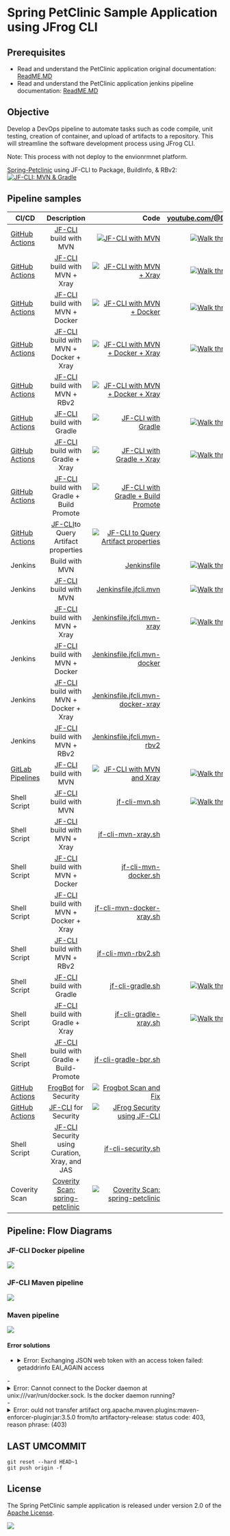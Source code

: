 # Spring PetClinic Sample Application using JFrog CLI

## Prerequisites
- Read and understand the PetClinic application original documentation: [ReadME.MD](readme-original.md)
- Read and understand the PetClinic application jenkins pipeline documentation: [ReadME.MD](readme.md)

## Objective
Develop a DevOps pipeline to automate tasks such as code compile, unit testing, creation of container, and upload of artifacts to a repository. This will streamline the software development process using JFrog CLI.

Note: This process with not deploy to the envionrmnet platform. 

[Spring-Petclinic](https://github.com/krishnamanchikalapudi/spring-petclinic) using JF-CLI to Package, BuildInfo, & RBv2: [![JF-CLI: MVN & Gradle](https://github.com/krishnamanchikalapudi/spring-petclinic/actions/workflows/jfcli-java.yml/badge.svg)](https://github.com/krishnamanchikalapudi/spring-petclinic/actions/workflows/jfcli-java.yml)

## Pipeline samples
| CI/CD | Description | Code | [youtube.com/@DayOneDev](https://youtube.com/@DayOneDev) |
| ------------- |:-------------:| -------------:| -------------:|
| [GitHub Actions](https://github.com/krishnamanchikalapudi/spring-petclinic/actions/workflows/jfcli-mvn.yml) | [JF-CLI](https://jfrog.com/getcli/) build with MVN | [![JF-CLI with MVN](https://github.com/krishnamanchikalapudi/spring-petclinic/actions/workflows/jfcli-mvn.yml/badge.svg)](https://github.com/krishnamanchikalapudi/spring-petclinic/actions/workflows/jfcli-mvn.yml) | [![Walk through demo](https://img.youtube.com/vi/xce4lr8C_Hw/0.jpg)](https://www.youtube.com/watch?v=xce4lr8C_Hw) | 
| [GitHub Actions](https://github.com/krishnamanchikalapudi/spring-petclinic/actions/workflows/jfcli-mvn-xray.yml) | [JF-CLI](https://jfrog.com/getcli/) build with MVN + Xray | [![JF-CLI with MVN + Xray](https://github.com/krishnamanchikalapudi/spring-petclinic/actions/workflows/jfcli-mvn-xray.yml/badge.svg)](https://github.com/krishnamanchikalapudi/spring-petclinic/actions/workflows/jfcli-mvn-xray.yml) | [![Walk through demo](https://img.youtube.com/vi/K80gFYAlgAY/0.jpg)](https://www.youtube.com/watch?v=K80gFYAlgAY) | 
| [GitHub Actions](https://github.com/krishnamanchikalapudi/spring-petclinic/actions/workflows/jfcli-mvn-docker.yml) | [JF-CLI](https://jfrog.com/getcli/) build with MVN + Docker | [![JF-CLI with MVN + Docker](https://github.com/krishnamanchikalapudi/spring-petclinic/actions/workflows/jfcli-mvn-docker.yml/badge.svg)](https://github.com/krishnamanchikalapudi/spring-petclinic/actions/workflows/jfcli-mvn-docker.yml) | [![Walk through demo](https://img.youtube.com/vi/K607IBugGc4/0.jpg)](https://www.youtube.com/watch?v=K607IBugGc4) | 
| [GitHub Actions](https://github.com/krishnamanchikalapudi/spring-petclinic/actions/workflows/jfcli-mvn-docker-xray.yml) | [JF-CLI](https://jfrog.com/getcli/) build with MVN + Docker + Xray | [![JF-CLI with MVN + Docker + Xray](https://github.com/krishnamanchikalapudi/spring-petclinic/actions/workflows/jfcli-mvn-docker-xray.yml/badge.svg)](https://github.com/krishnamanchikalapudi/spring-petclinic/actions/workflows/jfcli-mvn-docker-xray.yml) | [![Walk through demo](https://img.youtube.com/vi/7Pw4uMbjCMo/0.jpg)](https://www.youtube.com/watch?v=7Pw4uMbjCMo) | 
| [GitHub Actions](https://github.com/krishnamanchikalapudi/spring-petclinic/actions/workflows/jfcli-mvn-rbv2.yml) | [JF-CLI](https://jfrog.com/getcli/) build with MVN + RBv2 | [![JF-CLI with MVN + Docker + Xray](https://github.com/krishnamanchikalapudi/spring-petclinic/actions/workflows/jfcli-mvn-rbv2.yml/badge.svg)](https://github.com/krishnamanchikalapudi/spring-petclinic/actions/workflows/jfcli-mvn-rbv2.yml) | Not Yet | 
| [GitHub Actions](https://github.com/krishnamanchikalapudi/spring-petclinic/actions/workflows/jfcli-gradle.yml) | [JF-CLI](https://jfrog.com/getcli/) build with Gradle | [![JF-CLI with Gradle](https://github.com/krishnamanchikalapudi/spring-petclinic/actions/workflows/jfcli-gradle.yml/badge.svg)](https://github.com/krishnamanchikalapudi/spring-petclinic/actions/workflows/jfcli-gradle.yml) | [![Walk through demo](https://img.youtube.com/vi/qcz-pw4PE-o/0.jpg)](https://www.youtube.com/watch?v=qcz-pw4PE-o) | 
| [GitHub Actions](https://github.com/krishnamanchikalapudi/spring-petclinic/actions/workflows/jfcli-gradle-xray.yml) | [JF-CLI](https://jfrog.com/getcli/) build with Gradle + Xray | [![JF-CLI with Gradle + Xray](https://github.com/krishnamanchikalapudi/spring-petclinic/actions/workflows/jfcli-gradle-xray.yml/badge.svg)](https://github.com/krishnamanchikalapudi/spring-petclinic/actions/workflows/jfcli-gradle-xray.yml) | [![Walk through demo](https://img.youtube.com/vi/pgMnLHk-DB4/0.jpg)](https://www.youtube.com/watch?v=pgMnLHk-DB4) | 
| [GitHub Actions](https://github.com/krishnamanchikalapudi/spring-petclinic/actions/workflows/jfcli-gradle-bpr.yml) | [JF-CLI](https://jfrog.com/getcli/) build with Gradle + Build Promote | [![JF-CLI with Gradle + Build Promote](https://github.com/krishnamanchikalapudi/spring-petclinic/actions/workflows/jfcli-gradle-bpr.yml/badge.svg)](https://github.com/krishnamanchikalapudi/spring-petclinic/actions/workflows/jfcli-gradle-bpr.yml) | Not Yet | 
| [GitHub Actions](https://github.com/krishnamanchikalapudi/spring-petclinic/actions/workflows/jfcli-query-artifacts.yml) | [JF-CLI](https://jfrog.com/getcli/)to Query Artifact properties | [![JF-CLI to Query Artifact properties](https://github.com/krishnamanchikalapudi/spring-petclinic/actions/workflows/jfcli-query-artifacts.yml/badge.svg)](https://github.com/krishnamanchikalapudi/spring-petclinic/actions/workflows/jfcli-query-artifacts.yml) |  | 
| Jenkins | Build with MVN | [Jenkinsfile](./scripts-jenkins/Jenkinsfile) | [![Walk through demo](https://img.youtube.com/vi/zgiaPIp-ZZA/0.jpg)](https://www.youtube.com/watch?v=zgiaPIp-ZZA) | 
| Jenkins | [JF-CLI](https://jfrog.com/getcli/) build with MVN | [Jenkinsfile.jfcli.mvn](./scripts-jenkins/Jenkinsfile.jfcli.mvn) | [![Walk through demo](https://img.youtube.com/vi/F-6B7mgIqqI/0.jpg)](https://www.youtube.com/watch?v=F-6B7mgIqqI) | 
| Jenkins | [JF-CLI](https://jfrog.com/getcli/) build with MVN + Xray | [Jenkinsfile.jfcli.mvn-xray](./scripts-jenkins/Jenkinsfile.jfcli.mvn-xray) | [![Walk through demo](https://img.youtube.com/vi/76E1jQQOxIg/0.jpg)](https://www.youtube.com/watch?v=76E1jQQOxIg) |
| Jenkins | [JF-CLI](https://jfrog.com/getcli/) build with MVN + Docker | [Jenkinsfile.jfcli.mvn-docker](./scripts-jenkins/Jenkinsfile.jfcli.mvn-docker) | Not Yet | 
| Jenkins | [JF-CLI](https://jfrog.com/getcli/) build with MVN + Docker + Xray | [Jenkinsfile.jfcli.mvn-docker-xray](./scripts-jenkins/Jenkinsfile.jfcli.mvn-docker-xray) | Not Yet | 
| Jenkins | [JF-CLI](https://jfrog.com/getcli/) build with MVN + RBv2 | [Jenkinsfile.jfcli.mvn-rbv2](./scripts-jenkins/Jenkinsfile.jfcli.mvn-rbv2) | Not Yet | 
| [GitLab Pipelines](https://gitlab.com/krishnamanchikalapudi/spring-petclinic/-/pipelines) | [JF-CLI](https://jfrog.com/getcli/) build with MVN | [![JF-CLI with MVN and Xray](https://gitlab.com/krishnamanchikalapudi/spring-petclinic/badges/main/pipeline.svg)](https://gitlab.com/krishnamanchikalapudi/spring-petclinic/-/blob/main/.gitlab-ci.yml) | [![Walk through demo](https://img.youtube.com/vi/pDIW8rHZGEA/0.jpg)](https://www.youtube.com/watch?v=pDIW8rHZGEA) | 
| Shell Script | [JF-CLI](https://jfrog.com/getcli/) build with MVN | [jf-cli-mvn.sh](./scripts-sh/jf-cli-mvn.sh) | [![Walk through demo](https://img.youtube.com/vi/NhOPPVn3b6M/0.jpg)](https://www.youtube.com/watch?v=NhOPPVn3b6M) | 
| Shell Script | [JF-CLI](https://jfrog.com/getcli/) build with MVN + Xray | [jf-cli-mvn-xray.sh](./scripts-sh/jf-cli-mvn-xray.sh) | Not Yet | 
| Shell Script | [JF-CLI](https://jfrog.com/getcli/) build with MVN + Docker| [jf-cli-mvn-docker.sh](./scripts-sh/jf-cli-mvn-docker.sh) | Not Yet |
| Shell Script | [JF-CLI](https://jfrog.com/getcli/) build with MVN + Docker + Xray| [jf-cli-mvn-docker-xray.sh](./scripts-sh/jf-cli-mvn-docker-xray.sh) | Not Yet | 
| Shell Script | [JF-CLI](https://jfrog.com/getcli/) build with MVN + RBv2| [jf-cli-mvn-rbv2.sh](./scripts-sh/jf-cli-mvn-rbv2.sh) | Not Yet | 
| Shell Script | [JF-CLI](https://jfrog.com/getcli/) build with Gradle | [jf-cli-gradle.sh](./scripts-sh/jf-cli-gradle.sh) | [![Walk through demo](https://img.youtube.com/vi/ATeok1eqM0o/0.jpg)](https://www.youtube.com/watch?v=ATeok1eqM0o) | 
| Shell Script | [JF-CLI](https://jfrog.com/getcli/) build with Gradle + Xray | [jf-cli-gradle-xray.sh](./scripts-sh/jf-cli-gradle-xray.sh) | [![Walk through demo](https://img.youtube.com/vi/BNC-5JWP4dI/0.jpg)](https://www.youtube.com/watch?v=BNC-5JWP4dI) | 
| Shell Script | [JF-CLI](https://jfrog.com/getcli/) build with Gradle + Build-Promote | [jf-cli-gradle-bpr.sh](./scripts-sh/jf-cli-gradle-bpr.sh) | Not Yet | 
| [GitHub Actions](https://github.com/krishnamanchikalapudi/spring-petclinic/actions/workflows/frogbot-scan-repository.yml) | [FrogBot](https://docs.jfrog-applications.jfrog.io/jfrog-applications/frogbot) for Security | [![Frogbot Scan and Fix](https://github.com/krishnamanchikalapudi/spring-petclinic/actions/workflows/frogbot-scan-repository.yml/badge.svg)](https://github.com/krishnamanchikalapudi/spring-petclinic/actions/workflows/frogbot-scan-repository.yml) |  | 
| [GitHub Actions](https://github.com/krishnamanchikalapudi/spring-petclinic/actions/workflows/jfcli-security.yml) | [JF-CLI](https://jfrog.com/getcli/) for Security | [![JFrog Security using JF-CLI](https://github.com/krishnamanchikalapudi/spring-petclinic/actions/workflows/jfcli-security.yml/badge.svg)](https://github.com/krishnamanchikalapudi/spring-petclinic/actions/workflows/jfcli-security.yml) |  | 
| Shell Script | [JF-CLI](https://jfrog.com/getcli/) Security using Curation, Xray, and JAS | [jf-cli-security.sh](./scripts-sh/jf-cli-security.sh) | Not Yet | 
| Coverity Scan | [Coverity Scan: spring-petclinic](https://scan.coverity.com/projects/spring-petclinic) | [![Coverity Scan: spring-petclinic](https://scan.coverity.com/projects/30985/badge.svg)](https://scan.coverity.com/projects/spring-petclinic) |  | 

<!-- 
| CI/CD | Description | Code | [youtube.com/@DayOneDev](https://youtube.com/@DayOneDev) |
|    |    |    |    | 
|    |    |    |    | 
|    |    |    |    | 
-->

## Pipeline: Flow Diagrams
### JF-CLI Docker pipeline
<img src="./images/DevSecOps-Docker.svg">

### JF-CLI Maven pipeline
<img src="./images/DevSecOps-mvn.svg">

### Maven pipeline
<img src="./images/mvnpipeline.svg">

#### Error solutions
- <details><summary>Error: Exchanging JSON web token with an access token failed: getaddrinfo EAI_AGAIN access</summary>
    It is possbile that JF_RT_URL might be a NULL value. Ref [https://github.com/krishnamanchikalapudi/spring-petclinic/actions/runs/10892482444](https://github.com/krishnamanchikalapudi/spring-petclinic/actions/runs/10892482444)
</details>
- <details><summary>Error: Cannot connect to the Docker daemon at unix:///var/run/docker.sock. Is the docker daemon running?</summary>
Rancher desktop 
``````
limactl start default
``````
</details>
- <details><summary>Error: ould not transfer artifact org.apache.maven.plugins:maven-enforcer-plugin:jar:3.5.0 from/to artifactory-release: status code: 403, reason phrase:  (403)</summary>
Update repo 
</details>




## LAST UMCOMMIT
`````
git reset --hard HEAD~1
git push origin -f
`````

## License
The Spring PetClinic sample application is released under version 2.0 of the [Apache License](https://www.apache.org/licenses/LICENSE-2.0).

<img src="./images/DayOne.png">
